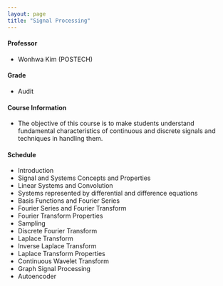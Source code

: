 ```yaml
---
layout: page
title: "Signal Processing"
---
```

#### Professor
- Wonhwa Kim (POSTECH)

#### Grade
- Audit

#### Course Information

- The objective of this course is to make students understand fundamental characteristics of continuous and discrete signals and techniques in handling them.

#### Schedule

- Introduction
- Signal and Systems Concepts and Properties
- Linear Systems and Convolution
- Systems represented by differential and difference equations
- Basis Functions and Fourier Series
- Fourier Series and Fourier Transform
- Fourier Transform Properties
- Sampling
- Discrete Fourier Transform
- Laplace Transform
- Inverse Laplace Transform
- Laplace Transform Properties
- Continuous Wavelet Transform
- Graph Signal Processing
- Autoencoder